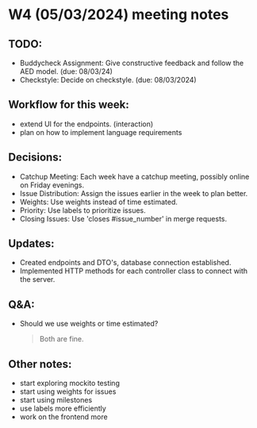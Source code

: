 # W4 (05/03/2024) meeting notes

## TODO:
- Buddycheck Assignment: Give constructive feedback and follow the AED model. (due: 08/03/24)
- Checkstyle: Decide on checkstyle. (due: 08/03/2024)


## Workflow for this week:
- extend UI for the endpoints. (interaction)
- plan on how to implement language requirements


## Decisions:
- Catchup Meeting: Each week have a catchup meeting, possibly online on Friday evenings.
- Issue Distribution: Assign the issues earlier in the week to plan better.
- Weights: Use weights instead of time estimated.
- Priority: Use labels to prioritize issues.
- Closing Issues: Use 'closes #issue_number' in merge requests.

## Updates:
- Created endpoints and DTO's, database connection established.
- Implemented HTTP methods for each controller class to connect with the server.


## Q&A:
- Should we use weights or time estimated?
  > Both are fine.

## Other notes:
- start exploring mockito testing
- start using weights for issues
- start using milestones
- use labels more efficiently
- work on the frontend more